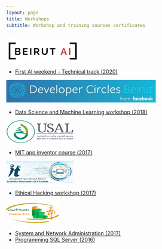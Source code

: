 ```yaml
---
layout: page
title: Workshops
subtitle: Workshop and training courses certificates
---
```


<a href="https://beirutai.org/"><img src="/assets/img/websites/beirutai.jpg" width="200pt" height="60pt" /></a>

- [First AI weekend - Technical track (2020)](/assets/certificate/AiWeekend.png)

<a href="https://www.facebook.com/groups/DevCBeirut/"><img src="/assets/img/websites/DevCBeirut.jpg" width="400pt" height="60pt" /></a>

- [Data Science and Machine Learning workshop (2018)](/assets/certificate/Data%20Science%20and%20Machine%20Learning.jpg)

<a href="https://www.usal.edu.lb"><img src="/assets/img/websites/usal.png" width="180pt" height="60pt" /></a>

- [MIT app inventor course (2017)](/assets/certificate/Mobile%20Application%20Course.jpg)

<a href="https://www.facebook.com/SaitExperts"><img src="/assets/img/websites/saite.jpg" width="180pt" height="60pt" /></a>

- [Ethical Hacking workshop (2017)](/assets/certificate/Ethical%20Hacking.jpg)

<a href="https://www.facebook.com/BBMC.VPTQ"><img src="/assets/img/websites/Incubator craft.png" width="140pt" height="60pt" /></a>

- [System and Network Administration (2017)](/assets/certificate/System%20And%20Network%20Administration.jpg)
- [Programming SQL Server (2016)](/assets/certificate/Programming%20SQL%20Server.jpg)

